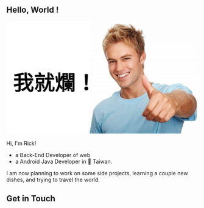 ## Hello, World ! 

![I m Banner](./banner/imBanner.jpg)


Hi, I'm Rick! 
- a Back-End Developer of web
- a Android Java Developer
 in 🌁 Taiwan. 

I am now planning to work on some side projects, learning a couple new dishes, and trying to travel the world.
## Get in Touch
